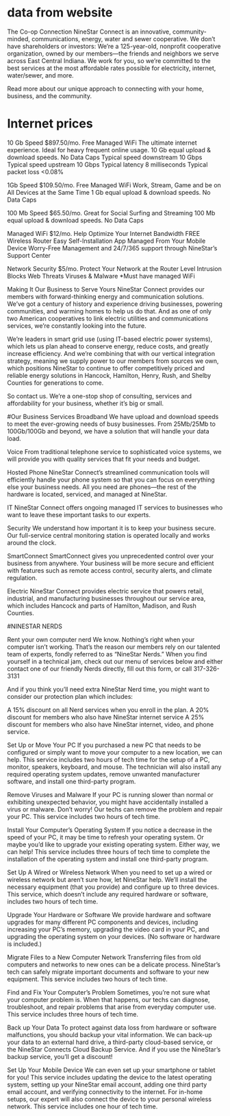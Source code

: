 # data from website

The Co-op Connection
NineStar Connect is an innovative, community-minded, communications, energy, water and sewer cooperative. We don’t have shareholders or investors: We’re a 125-year-old, nonprofit cooperative organization, owned by our members—the friends and neighbors we serve across East Central Indiana. We work for you, so we’re committed to the best services at the most affordable rates possible for electricity, internet, water/sewer, and more.

Read more about our unique approach to connecting with your home, business, and the community.

# Internet prices

10 Gb Speed
$897.50/mo.
Free Managed WiFi
The ultimate internet experience. Ideal for heavy frequent online usage.
10 Gb equal upload & download speeds.
No Data Caps
Typical speed downstream 10 Gbps
Typical speed upstream 10 Gbps
Typical latency 8 milliseconds
Typical packet loss <0.08%

1Gb Speed
$109.50/mo.
Free Managed WiFi
Work, Stream, Game and be on All Devices at the Same Time
1 Gb equal upload & download speeds.
No Data Caps

100 Mb Speed
$65.50/mo.
Great for Social Surfing and Streaming
100 Mb equal upload & download speeds.
No Data Caps

Managed WiFi
$12/mo.
Help Optimize Your Internet Bandwidth
FREE Wireless Router
Easy Self-Installation
App Managed From Your Mobile Device
Worry-Free Management and 24/7/365 support through NineStar’s Support Center

Network Security
$5/mo.
Protect Your Network at the Router Level
Intrusion Blocks
Web Threats
Viruses & Malware
*Must have managed WiFi

Making It Our Business to Serve Yours
NineStar Connect provides our members with forward-thinking energy and communication solutions. We’ve got a century of history and experience driving businesses, powering communities, and warming homes to help us do that. And as one of only two American cooperatives to link electric utilities and communications services, we’re constantly looking into the future.

We’re leaders in smart grid use (using IT-based electric power systems), which lets us plan ahead to conserve energy, reduce costs, and greatly increase efficiency. And we’re combining that with our vertical integration strategy, meaning we supply power to our members from sources we own, which positions NineStar to continue to offer competitively priced and reliable energy solutions in Hancock, Hamilton, Henry, Rush, and Shelby Counties for generations to come.

So contact us. We’re a one-stop shop of consulting, services and affordability for your business, whether it’s big or small.

#Our Business Services
Broadband
We have upload and download speeds to meet the ever-growing needs of busy businesses. From 25Mb/25Mb to 100Gb/100Gb and beyond, we have a solution that will handle your data load.

Voice
From traditional telephone service to sophisticated voice systems, we will provide you with quality services that fit your needs and budget.

Hosted Phone
NineStar Connect’s streamlined communication tools will efficiently handle your phone system so that you can focus on everything else your business needs. All you need are phones—the rest of the hardware is located, serviced, and managed at NineStar.

IT
NineStar Connect offers ongoing managed IT services to businesses who want to leave these important tasks to our experts.

Security
We understand how important it is to keep your business secure. Our full-service central monitoring station is operated locally and works around the clock.

SmartConnect
SmartConnect gives you unprecedented control over your business from anywhere. Your business will be more secure and efficient with features such as remote access control, security alerts, and climate regulation.

Electric
NineStar Connect provides electric service that powers retail, industrial, and manufacturing businesses throughout our service area, which includes Hancock and parts of Hamilton, Madison, and Rush Counties.

#NINESTAR NERDS

Rent your own computer nerd
We know. Nothing’s right when your computer isn’t working. That’s the reason our members rely on our talented team of  experts, fondly referred to as “NineStar Nerds.” When you find yourself in a technical jam, check out our menu of services below and either contact one of our friendly Nerds directly, fill out this form, or call 317-326-3131

And if you think you’ll need extra NineStar Nerd time, you might want to consider our protection plan which includes:

A 15% discount on all Nerd services when you enroll in the plan.
A 20% discount for members who also have NineStar internet service
A 25% discount for members who also have NineStar internet, video, and phone service.

Set Up or Move Your PC
If you purchased a new PC that needs to be configured or simply want to move your computer to a new location, we can help. This service includes two hours of tech time for the setup of a PC, monitor, speakers, keyboard, and mouse. The technician will also install any required operating system updates, remove unwanted manufacturer software, and install one third-party program.

Remove Viruses and Malware
If your PC is running slower than normal or exhibiting unexpected behavior, you might have accidentally installed a virus or malware. Don’t worry! Our techs can remove the problem and repair your PC. This service includes two hours of tech time.

Install Your Computer’s Operating System
If you notice a decrease in the speed of your PC, it may be time to refresh your operating system. Or maybe you’d like to upgrade your existing operating system. Either way, we can help! This service includes three hours of tech time to complete the installation of the operating system and install one third-party program.

Set Up A Wired or Wireless Network
When you need to set up a wired or wireless network but aren’t sure how, let NineStar help. We’ll install the necessary equipment (that you provide) and configure up to three devices. This service, which doesn’t include any required hardware or software, includes two hours of tech time.

Upgrade Your Hardware or Software
We provide hardware and software upgrades for many different PC components and devices, including increasing your PC’s memory, upgrading the video card in your PC, and upgrading the operating system on your devices. (No software or hardware is included.)

Migrate Files to a New Computer Network
Transferring files from old computers and networks to new ones can be a delicate process. NineStar’s tech can safely migrate important documents and software to your new equipment. This service includes two hours of tech time.

Find and Fix Your Computer’s Problem
Sometimes, you’re not sure what your computer problem is. When that happens, our techs can diagnose, troubleshoot, and repair problems that arise from everyday computer use. This service includes three hours of tech time.

Back up Your Data
To protect against data loss from hardware or software malfunctions, you should backup your vital information. We can back-up your data to an external hard drive, a third-party cloud-based service, or the NineStar Connects Cloud Backup Service. And if you use the NineStar’s backup service, you’ll get a discount!

Set Up Your Mobile Device
We can even set up your smartphone or tablet for you! This service includes updating the device to the latest operating system, setting up your NineStar email account, adding one third party email account, and verifying connectivity to the internet. For in-home setups, our expert will also connect the device to your personal wireless network. This service includes one hour of tech time.